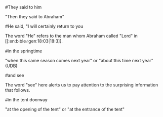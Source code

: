 #They said to him

"Then they said to Abraham"

#He said, "I will certainly return to you

The word "He" refers to the man whom Abraham called "Lord" in [[:en:bible:notes:gen:18:03|18:3]].

#in the springtime

"when this same season comes next year" or "about this time next year" (UDB)

#and see

The word "see" here alerts us to pay attention to the surprising information that follows.

#in the tent doorway

"at the opening of the tent" or "at the entrance of the tent"